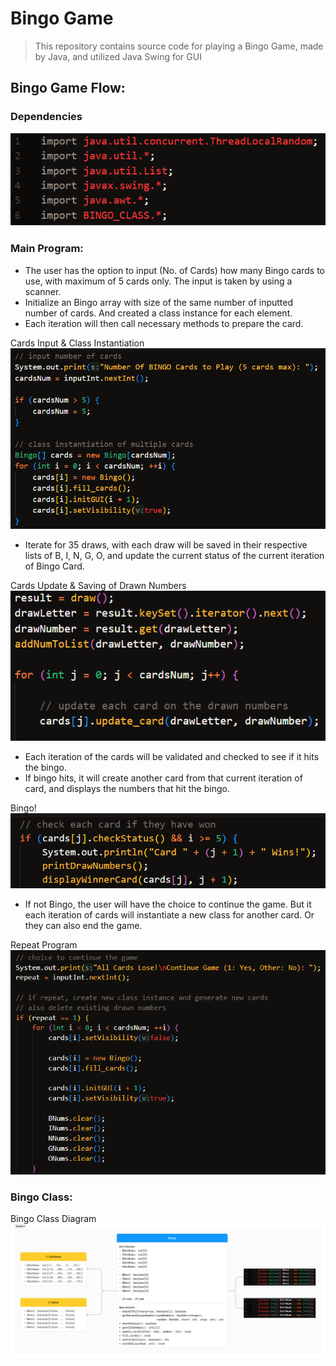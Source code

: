 # Bingo Game
> This repository contains source code for playing a Bingo Game, made by Java, and utilized Java Swing for GUI

## Bingo Game Flow:
### Dependencies
![Dependencies](images/Dependencies.png "Code Snippet 1")

### Main Program:
* The user has the option to input (No. of Cards) how many Bingo cards to use, with maximum of 5 cards only. The input is taken by using a scanner.
* Initialize an Bingo array with size of the same number of inputted number of cards. And created a class instance for each element.
* Each iteration will then call necessary methods to prepare the card.

Cards Input & Class Instantiation
![Snippet1](images/Snippet_1.png "Code Snippet 1")

* Iterate for 35 draws, with each draw will be saved in their respective lists of B, I, N, G, O, and update the current status of the current iteration of Bingo Card.

Cards Update & Saving of Drawn Numbers
![Snippet2](images/Snippet_2.png "Code Snippet 2")

* Each iteration of the cards will be validated and checked to see if it hits the bingo.
* If bingo hits, it will create another card from that current iteration of card, and displays the numbers that hit the bingo.

Bingo!
![Bingo!](images/Snippet_3.png "Bingo!")

* If not Bingo, the user will have the choice to continue the game. But it each iteration of cards will instantiate a new class for another card. Or they can also end the game.

Repeat Program
![Repeat](images/Snippet_4.png "Repeat")

### Bingo Class:

Bingo Class Diagram
![UML Diagram](images/UMLDiagram.png "Bingo Class Diagram")